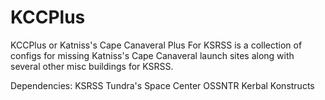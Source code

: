 # KCCPlus
KCCPlus or Katniss's Cape Canaveral Plus For KSRSS is a collection of configs for missing Katniss's Cape Canaveral launch sites along with several other misc buildings for KSRSS.

Dependencies:
KSRSS
Tundra's Space Center
OSSNTR
Kerbal Konstructs
